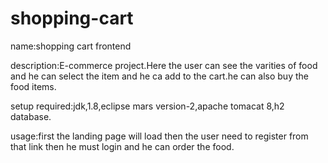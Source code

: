 # shopping-cart
name:shopping cart frontend

description:E-commerce project.Here the user can see the varities of food and he can select the item and he ca add to the cart.he can also buy the food items.

setup required:jdk,1.8,eclipse mars version-2,apache tomacat 8,h2 database.

usage:first the landing page will load then the user need to register from that link then he must login and he can order the food.
